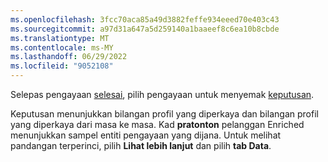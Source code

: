```yaml
---
ms.openlocfilehash: 3fcc70aca85a49d3882feffe934eeed70e403c43
ms.sourcegitcommit: a97d31a647a5d259140a1baaeef8c6ea10b8cbde
ms.translationtype: MT
ms.contentlocale: ms-MY
ms.lasthandoff: 06/29/2022
ms.locfileid: "9052108"
---
```

Selepas pengayaan [selesai](../enrichment-hub.md#run-or-refresh-enrichments), pilih pengayaan untuk menyemak [keputusan](../enrichment-hub.md#view-enrichment-results). 

Keputusan menunjukkan bilangan profil yang diperkaya dan bilangan profil yang diperkaya dari masa ke masa. Kad **pratonton** pelanggan Enriched menunjukkan sampel entiti pengayaan yang dijana. Untuk melihat pandangan terperinci, pilih **Lihat lebih lanjut** dan pilih **tab Data**.
